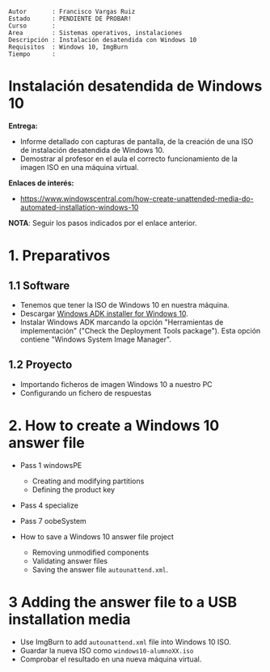 
```
Autor       : Francisco Vargas Ruiz
Estado      : PENDIENTE DE PROBAR!
Curso       :
Area        : Sistemas operativos, instalaciones
Descripción : Instalación desatendida con Windows 10
Requisitos  : Windows 10, ImgBurn
Tiempo      :
```

# Instalación desatendida de Windows 10

**Entrega:**
* Informe detallado con capturas de pantalla, de la creación de una ISO de instalación desatendida de Windows 10.
* Demostrar al profesor en el aula el correcto funcionamiento de la imagen ISO en una máquina virtual.

**Enlaces de interés:**
* https://www.windowscentral.com/how-create-unattended-media-do-automated-installation-windows-10

**NOTA**: Seguir los pasos indicados por el enlace anterior.

# 1. Preparativos

## 1.1 Software

* Tenemos que tener la ISO de Windows 10 en nuestra máquina.
* Descargar [Windows ADK installer for Windows 10](https://go.microsoft.com/fwlink/?linkid=873065).
* Instalar Windows ADK marcando la opción "Herramientas de implementación" ("Check the Deployment Tools package"). Esta opción contiene "Windows System Image Manager".

## 1.2 Proyecto

* Importando ficheros de imagen Windows 10 a nuestro PC
* Configurando un fichero de respuestas

# 2. How to create a Windows 10 answer file

* Pass 1 windowsPE
    * Creating and modifying partitions
    * Defining the product key
* Pass 4 specialize
* Pass 7 oobeSystem

* How to save a Windows 10 answer file project
    * Removing unmodified components
    * Validating answer files
    * Saving the answer file `autounattend.xml`.

# 3 Adding the answer file to a USB installation media

* Use ImgBurn to add `autounattend.xml` file into Windows 10 ISO.
* Guardar la nueva ISO como `windows10-alumnoXX.iso`
* Comprobar el resultado en una nueva máquina virtual.
